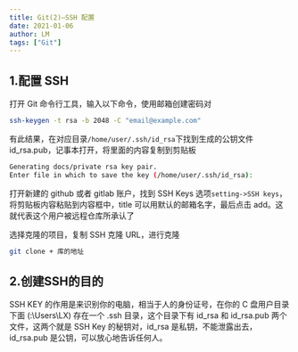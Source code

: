 ```yaml
---
title: Git(2)—SSH 配置
date: 2021-01-06
author: LM
tags: ["Git"]
---
```


## 1.配置 SSH

打开 Git 命令行工具，输入以下命令，使用邮箱创建密码对


```bash
ssh-keygen -t rsa -b 2048 -C "email@example.com"
```

有此结果，在对应目录`/home/user/.ssh/id_rsa`下找到生成的公钥文件 id_rsa.pub，记事本打开，将里面的内容复制到剪贴板

```bash
Generating docs/private rsa key pair.
Enter file in which to save the key (/home/user/.ssh/id_rsa):
```

打开新建的 github 或者 gitlab 账户，找到 SSH Keys 选项`setting->SSH keys`，将剪贴板内容粘贴到内容框中，title 可以用默认的邮箱名字，最后点击 add。这就代表这个用户被远程仓库所承认了

选择克隆的项目，复制 SSH 克隆 URL，进行克隆

```bash
git clone + 库的地址
```

## 2.创建SSH的目的

SSH KEY 的作用是来识别你的电脑，相当于人的身份证号，在你的 C 盘用户目录下面 (:\Users\LX) 存在一个 .ssh 目录，这个目录下有 id_rsa 和 id_rsa.pub 两个文件，这两个就是 SSH Key 的秘钥对，id_rsa 是私钥，不能泄露出去，id_rsa.pub 是公钥，可以放心地告诉任何人。